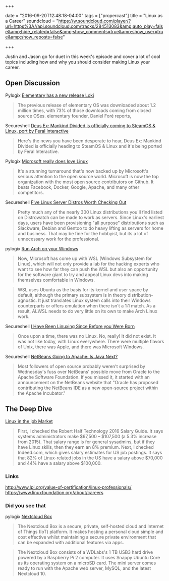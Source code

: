+++

date = "2016-09-20T12:48:18-04:00"
tags = ["propercast"]
title = "Linux as a Career"
soundcloud = "https://w.soundcloud.com/player/?url=https%3A//api.soundcloud.com/tracks/284513083&amp;auto_play=false&amp;hide_related=false&amp;show_comments=true&amp;show_user=true&amp;show_reposts=false"

+++

Justin and Jason go for duet in this week's episode and cover a lot of cool topics including how and why you should consider making Linux your career.

## Open Discussion

Pylogix
[Elementary has a new release Loki](http://blog.elementary.io/post/147637979911/loki-04-stable-release)
> The previous release of elementary OS was downloaded about 1.2 million times, with 73% of those downloads coming from closed source OSes. elementary founder, Daniel Foré reports,

Secureshell
[Deus Ex: Mankind Divided is officially coming to SteamOS & Linux, port by Feral Interactive](https://www.gamingonlinux.com/articles/deus-ex-mankind-divided-is-officially-coming-to-steamos-linux-port-by-feral-interactive.8090)
>Here's the news you have been desperate to hear, Deus Ex: Mankind Divided is officially heading to SteamOS & Linux and it's being ported by Feral Interactive.

Pylogix
[Microsoft really does love Linux](http://www.theverge.com/platform/amp/2016/9/15/12926288/microsoft-really-does-love-linux)

>  It's a stunning turnaround that's now backed up by Microsoft's serious attention to the open source world. Microsoft is now the top organization with the most open source contributors on Github. It beats Facebook, Docker, Google, Apache, and many other competitors.

Secureshell
[Five Linux Server Distros Worth Checking Out](http://windowsitpro.com/industry/five-linux-server-distros-worth-checking-out)
>Pretty much any of the nearly 300 Linux distributions you'll find listed on Distrowatch can be made to work as servers. Since Linux's earliest days, users have been provisioning "all purpose" distributions such as Slackware, Debian and Gentoo to do heavy lifting as servers for home and business. That may be fine for the hobbyist, but its a lot of unnecessary work for the professional.

pylogix
[Run Arch on your Windows](http://www.techworm.net/2016/09/can-now-run-arch-linux-windows-using-awsl.html)
> Now, Microsoft has come up with WSL (Windows Subsystem for Linux), which will not only provide a lab for the hacking experts who want to see how far they can push the WSL but also an opportunity for the software giant to try and appeal Linux devs into making themselves comfortable in Windows.

>WSL uses Ubuntu as the basis for its kernel and user space by default, although the primary subsystem is in theory distribution-agnostic. It just translates Linux system calls into their Windows counterparts or offers emulation when there isn't a 1:1 match. As a result, ALWSL needs to do very little on its own to make Arch Linux work.

Secureshell
[I Have Been Linuxing Since Before you Were Born](https://opensource.com/life/16/7/my-linux-story-carla-schroder)
>Once upon a time, there was no Linux. No, really! It did not exist. It was not like today, with Linux everywhere. There were multiple flavors of Unix, there was Apple, and there was Microsoft Windows.

Secureshell
[NetBeans Going to Apache: Is Java Next?](http://devproconnections.com/development/netbeans-going-apache-java-next)
>Most followers of open source probably weren't surprised by Wednesday's fuss over NetBeans' possible move from Oracle to the Apache Software Foundation. If you missed it, it started with an announcement on the NetBeans website that "Oracle has proposed contributing the NetBeans IDE as a new open-source project within the Apache Incubator."

## The Deep Dive
[Linux in the job Market](http://linuxsurvival.com/the-linux-job-market/)
> First, I checked the Robert Half Technology 2016 Salary Guide. It says systems administrators make $67,500 – $107,500 (a 5.3% increase from 2015). That salary range is for general sysadmins, but if they have Linux skills, then they earn an 8% premium.
> Next, I checked Indeed.com, which gives salary estimates for US job postings. It says that 82% of Linux-related jobs in the US have a salary above $70,000 and 44% have a salary above $100,000.
### Links
http://www.lpi.org/value-of-certification/linux-professionals/
https://www.linuxfoundation.org/about/careers


### Did you see that
pylogix
[Nextcloud Box](http://www.zdnet.com/article/nextcloud-box-a-cloud-for-your-office-or-living-room/)
> The Nextcloud Box is a secure, private, self-hosted cloud and Internet of Things (IoT) platform. It makes hosting a personal cloud simple and cost effective whilst maintaining a secure private environment that can be expanded with additional features via apps.

> The Nextcloud Box consists of a WDLabs's 1 TB USB3 hard drive powered by a Raspberry Pi 2 computer. It uses Snappy Ubuntu Core as its operating system on a microSD card. The mini server comes ready to run with the Apache web server, MySQL, and the latest Nextcloud 10.

